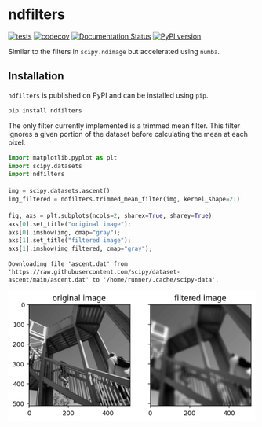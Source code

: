# ndfilters

[![tests](https://github.com/byrdie/ndfilters/actions/workflows/tests.yml/badge.svg)](https://github.com/byrdie/ndfilters/actions/workflows/tests.yml)
[![codecov](https://codecov.io/gh/byrdie/ndfilters/branch/main/graph/badge.svg?token=5KEDUMFVO3)](https://codecov.io/gh/byrdie/ndfilters)
[![Documentation Status](https://readthedocs.org/projects/ndfilters/badge/?version=latest)](https://ndfilters.readthedocs.io/en/latest/?badge=latest)
[![PyPI version](https://badge.fury.io/py/ndfilters.svg)](https://badge.fury.io/py/ndfilters)

Similar to the filters in `scipy.ndimage` but accelerated using `numba`.

## Installation

`ndfilters` is published on PyPI and can be installed using `pip`.

```bash
pip install ndfilters
```

The only filter currently implemented is a trimmed mean filter. This filter ignores a given portion of the dataset before calculating the mean at each pixel.


```python
import matplotlib.pyplot as plt
import scipy.datasets
import ndfilters

img = scipy.datasets.ascent()
img_filtered = ndfilters.trimmed_mean_filter(img, kernel_shape=21)

fig, axs = plt.subplots(ncols=2, sharex=True, sharey=True)
axs[0].set_title("original image");
axs[0].imshow(img, cmap="gray");
axs[1].set_title("filtered image");
axs[1].imshow(img_filtered, cmap="gray");
```

    Downloading file 'ascent.dat' from 'https://raw.githubusercontent.com/scipy/dataset-ascent/main/ascent.dat' to '/home/runner/.cache/scipy-data'.



    
![png](README_files/README_1_1.png)
    


